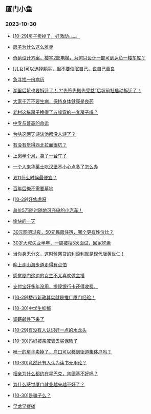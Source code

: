## 厦门小鱼 
### 2023-10-30

+ [[10-29]房子卖掉了，好激动。。。。](http://bbs.xmfish.com/read-htm-tid-18096860.html)

+ [房子为什么这么难卖](http://bbs.xmfish.com/read-htm-tid-18096833.html)

+ [奇葩设计方案，楼宇2部电梯，为何只设计一部可到达负一楼车库？](http://bbs.xmfish.com/read-htm-tid-18096715.html)

+ [[儿女]可以选择躺平，但不要催眠自己，说自己善良](http://bbs.xmfish.com/read-htm-tid-18096897.html)

+ [急寻找一份病历](http://bbs.xmfish.com/read-htm-tid-18096722.html)

+ [湖里后坑也要拆迁了！
?“先签先搬先受益”后坑前社启动拆迁了！](http://bbs.xmfish.com/read-htm-tid-18096918.html)

+ [大家千万不要生病，保持身体健康是良药](http://bbs.xmfish.com/read-htm-tid-18096784.html)

+ [老村这栋房孑换得了五缘弯的一套房孑吗？](http://bbs.xmfish.com/read-htm-tid-18096982.html)

+ [中专与普高的命运](http://bbs.xmfish.com/read-htm-tid-18096787.html)

+ [为啥这两天游泳池都没人游了？](http://bbs.xmfish.com/read-htm-tid-18096872.html)

+ [有没有觉得西北拉面很坑？](http://bbs.xmfish.com/read-htm-tid-18096837.html)

+ [上岗半个月，卖了一台车了](http://bbs.xmfish.com/read-htm-tid-18096986.html)

+ [一个人来华莱士吃汉堡不小心点多了怎么办](http://bbs.xmfish.com/read-htm-tid-18096951.html)

+ [双11什么时候最便宜？](http://bbs.xmfish.com/read-htm-tid-18096977.html)

+ [百年后俺不需要墓地](http://bbs.xmfish.com/read-htm-tid-18096891.html)

+ [[10-29]好焦虑呀](http://bbs.xmfish.com/read-htm-tid-18097013.html)

+ [总价5万随时随地可充电的小汽车！](http://bbs.xmfish.com/read-htm-tid-18097064.html)

+ [愉快的一天](http://bbs.xmfish.com/read-htm-tid-18096974.html)

+ [30元网吧过夜，50元民房住宿，哪个更有性价比？](http://bbs.xmfish.com/read-htm-tid-18097080.html)

+ [30岁大叔失业半年，一周被拒5次面试，回家吃素](http://bbs.xmfish.com/read-htm-tid-18097111.html)

+ [当你身无分文，这时候网贷的利滚利就是现代版黄世仁！](http://bbs.xmfish.com/read-htm-tid-18097056.html)

+ [晚上走山海步道走得有点怕](http://bbs.xmfish.com/read-htm-tid-18097108.html)

+ [感觉厦门这边的女生不太喜欢做主播](http://bbs.xmfish.com/read-htm-tid-18097116.html)

+ [支付宝好多年没用，提现银行卡还得收费。](http://bbs.xmfish.com/read-htm-tid-18097012.html)

+ [[10-29]楼市新政其实就是推广厦门经验！](http://bbs.xmfish.com/read-htm-tid-18097176.html)

+ [[10-30]中学生抑郁](http://bbs.xmfish.com/read-htm-tid-18097192.html)

+ [调薪邮件下来了](http://bbs.xmfish.com/read-htm-tid-18097386.html)

+ [[10-29]有没有人认识好一点的水龙头](http://bbs.xmfish.com/read-htm-tid-18097131.html)

+ [[10-30]妈妈被亲戚骗去买保险了](http://bbs.xmfish.com/read-htm-tid-18097352.html)

+ [唯一的房子卖掉了，户口可以移到街道集体户吗？](http://bbs.xmfish.com/read-htm-tid-18097061.html)

+ [[10-30]竟然还有人认为读书无用论？](http://bbs.xmfish.com/read-htm-tid-18097400.html)

+ [相亲为什么都约在星巴克，肯德基不好吗？](http://bbs.xmfish.com/read-htm-tid-18097399.html)

+ [为什么感觉厦门就业越来越不好了？](http://bbs.xmfish.com/read-htm-tid-18097398.html)

+ [[10-30]是骗子么？](http://bbs.xmfish.com/read-htm-tid-18097254.html)

+ [早龙早餐摊](http://bbs.xmfish.com/read-htm-tid-18097185.html)

